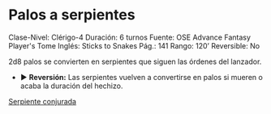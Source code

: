 # Palos a serpientes

Clase-Nivel: Clérigo-4
Duración: 6 turnos
Fuente: OSE Advance Fantasy Player's Tome
Inglés: Sticks to Snakes
Pág.: 141
Rango: 120’
Reversible: No

2d8 palos se convierten en serpientes que siguen las órdenes del lanzador.  

- ▶ **Reversión:** Las serpientes vuelven a convertirse en palos si mueren o acaba la duración del hechizo.

[Serpiente conjurada](https://www.notion.so/Serpiente-conjurada-7385a0c8acb7477d8ea3b1290d531314?pvs=21)